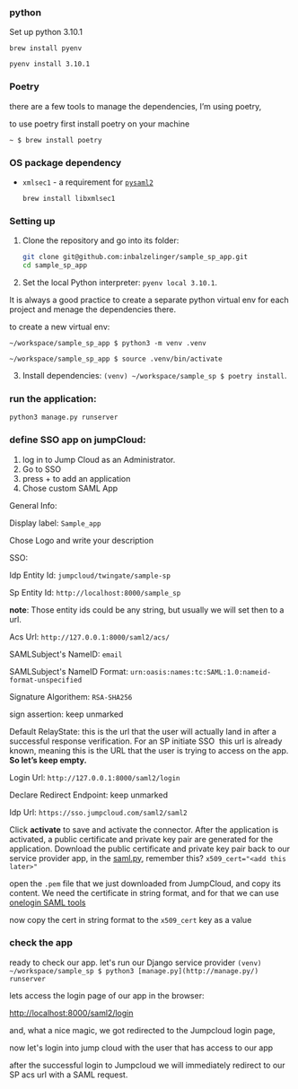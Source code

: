 ### python

Set up python 3.10.1

```
brew install pyenv

pyenv install 3.10.1
```


### Poetry

there are a few tools to manage the dependencies, I’m using poetry,

to use poetry first install poetry on your machine 

`~ $ brew install poetry`

### OS package dependency

- `xmlsec1` - a requirement for [`pysaml2`](https://pysaml2.readthedocs.io/en/latest/install.html#install-pysaml2)
  ```
  brew install libxmlsec1
  ```

### Setting up

1. Clone the repository and go into its folder:

   ```sh
   git clone git@github.com:inbalzelinger/sample_sp_app.git
   cd sample_sp_app
   ```

2. Set the local Python interpreter: `pyenv local 3.10.1`.


It is always a good practice to create a separate  python virtual env for each project and menage the dependencies there.

 to create a new virtual env:

```
~/workspace/sample_sp_app $ python3 -m venv .venv

~/workspace/sample_sp_app $ source .venv/bin/activate
```

3. Install dependencies: `(venv) ~/workspace/sample_sp $ poetry install`.

### run the application:

`python3 manage.py runserver`

### define SSO app on jumpCloud:

1. log in to Jump Cloud as an Administrator.
2. Go to SSO
3. press + to add an application
4. Chose custom SAML App

General Info:

  Display label: `Sample_app`

  Chose Logo and write your description

SSO:

  Idp Entity Id:  `jumpcloud/twingate/sample-sp`

  Sp Entity Id: `http://localhost:8000/sample_sp`

  **note**: Those entity ids could be any string, but usually we will set then to a url.

  Acs Url: `http://127.0.0.1:8000/saml2/acs/`
    
  SAMLSubject's NameID: `email`
    
  SAMLSubject's NameID Format: `urn:oasis:names:tc:SAML:1.0:nameid-format-unspecified`
    
  Signature Algorithem: `RSA-SHA256`
    
  sign assertion: keep unmarked

  Default RelayState: this is the url that the user will actually land in after a successful response verification. 
    For an SP initiate SSO  this url is already known, meaning this is the URL that the user is trying to access on the app. 
    **So let’s keep empty.**
    
  Login Url: `http://127.0.0.1:8000/saml2/login` 
    
  Declare Redirect Endpoint: keep unmarked
    
  Idp Url: `https://sso.jumpcloud.com/saml2/saml2`

  Click **activate** to save and activate the connector. After the application is activated, a public certificate and private key pair are generated for the application.
    Download the public certificate and private key pair 
    back to our service provider app, in the [saml.py](http://saml.py), remember this? `x509_cert="<add this later>"`
    
  open the `.pem` file that we just downloaded from JumpCloud, and copy its content. 
  We need the certificate in string format, and for that we can use [onelogin SAML tools](https://www.samltool.com/format_x509cert.php)
    
  now copy the cert in string format to the `x509_cert` key as a value


### check the app

ready to check our app. let's run our Django service provider 
`(venv) ~/workspace/sample_sp $ python3 [manage.py](http://manage.py/) runserver`

lets access the login page of our app in the browser:

[http://localhost:8000/saml2/login](http://localhost:8000/saml2/login)

and, what a nice magic, we got redirected to the Jumpcloud login page, 

now let's login into jump cloud with the user that has access to our app

after the successful login to Jumpcloud we will immediately redirect to our SP acs url with a SAML request.

